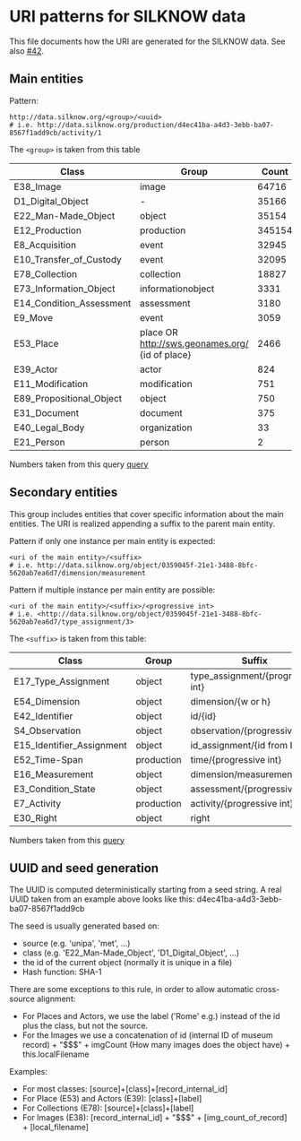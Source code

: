 URI patterns for SILKNOW data
==============================

This file documents how the URI are generated for the SILKNOW data.
See also [#42](https://github.com/silknow/converter/issues/42).


## Main entities

Pattern:

``` turtle
http://data.silknow.org/<group>/<uuid>
# i.e. http://data.silknow.org/production/d4ec41ba-a4d3-3ebb-ba07-8567f1add9cb/activity/1
```

The `<group>` is taken from this table 

| Class | Group | Count
| --- | --- | --- |
| E38_Image | image | 64716 |
| D1_Digital_Object | - | 35166 |
| E22_Man-Made_Object | object | 35154 |
| E12_Production | production | 345154 | 
| E8_Acquisition | event | 32945 |
| E10_Transfer_of_Custody | event | 32095 |
| E78_Collection | collection | 18827 |
| E73_Information_Object | informationobject | 3331 |
| E14_Condition_Assessment | assessment | 3180 |
| E9_Move | event | 3059 |
| E53_Place |  place OR http://sws.geonames.org/ {id of place} | 2466 |
| E39_Actor | actor | 824 |
| E11_Modification | modification | 751 |
| E89_Propositional_Object | object | 750 |
| E31_Document | document | 375 
| E40_Legal_Body | organization | 33
| E21_Person | person | 2

Numbers taken from this query [query](https://data.silknow.org/sparql?default-graph-uri=&query=SELECT+count%28%3Fs%29+as+%3Fcount+%3Ft%0D%0AWHERE+%7B+graph+%3Fg+%7B+%0D%0A++++++%3Fs+a+%3Ft%0D%0A%0D%0A%0D%0AFILTER+%28contains%28str%28%3Fg%29%2C+%22mad%22%29+%7C%7C+contains%28str%28%3Fg%29%2C+%22mtmad%22%29+%7C%7C+contains%28str%28%3Fg%29%2C+%22joconde%22%29+%7C%7C+contains%28str%28%3Fg%29%2C+%22imatex%22%29+%7C%7C+contains%28str%28%3Fg%29%2C+%22unipa%22%29+%7C%7C+contains%28str%28%3Fg%29%2C+%22risd%22%29+%7C%7C+contains%28str%28%3Fg%29%2C+%22vam%22%29+%7C%7C+contains%28str%28%3Fg%29%2C+%22met%22%29+%7C%7C+contains%28str%28%3Fg%29%2C+%22cer%22%29+%7C%7C+contains%28str%28%3Fg%29%2C+%22garin%22%29+%7C%7C+contains%28str%28%3Fg%29%2C+%22mfa%22%29%29%0D%0A%0D%0A%7D%7D%0D%0A%0D%0AGROUP+BY+%3Ft+%0D%0AORDER+BY+DESC+%28%3Fcount%29&format=text%2Fhtml&timeout=0&debug=on)

## Secondary entities

This group includes entities that cover specific information about the main entities.
The URI is realized appending a suffix to the parent main entity.

Pattern if only one instance per main entity is expected:

``` turtle
<uri of the main entity>/<suffix>
# i.e. http://data.silknow.org/object/0359045f-21e1-3488-8bfc-5620ab7ea6d7/dimension/measurement
```

Pattern if multiple instance per main entity are possible:
``` turtle
<uri of the main entity>/<suffix>/<progressive int>
# i.e. <http://data.silknow.org/object/0359045f-21e1-3488-8bfc-5620ab7ea6d7/type_assignment/3>
```

The `<suffix>` is taken from this table:

| Class | Group | Suffix | Count
| --- | --- | --- | --- |
| E17_Type_Assignment | object | type_assignment/{progressive int} | 54650 |
| E54_Dimension | object | dimension/{w or h} | 45562 |
| E42_Identifier | object | id/{id} | 35900 |
| S4_Observation | object | observation/{progressive int} | 32789 |
| E15_Identifier_Assignment | object | id_assignment/{id from E42} | 35526 |
| E52_Time-Span | production | time/{progressive int} | 25415 |
| E16_Measurement | object | dimension/measurement | 22781 |
| E3_Condition_State | object | assessment/{progressive int} | 9298 |
| E7_Activity | production | activity/{progressive int}  | 5245 |
| E30_Right | object | right | 750 |

Numbers taken from this [query](https://data.silknow.org/sparql?default-graph-uri=&query=SELECT+count%28%3Fs%29+as+%3Fcount+%3Ft%0D%0AWHERE+%7B+graph+%3Fg+%7B+%0D%0A++++++%3Fs+a+%3Ft%0D%0A%0D%0A%0D%0AFILTER+%28contains%28str%28%3Fg%29%2C+%22mad%22%29+%7C%7C+contains%28str%28%3Fg%29%2C+%22mtmad%22%29+%7C%7C+contains%28str%28%3Fg%29%2C+%22joconde%22%29+%7C%7C+contains%28str%28%3Fg%29%2C+%22imatex%22%29+%7C%7C+contains%28str%28%3Fg%29%2C+%22unipa%22%29+%7C%7C+contains%28str%28%3Fg%29%2C+%22risd%22%29+%7C%7C+contains%28str%28%3Fg%29%2C+%22vam%22%29+%7C%7C+contains%28str%28%3Fg%29%2C+%22met%22%29+%7C%7C+contains%28str%28%3Fg%29%2C+%22cer%22%29+%7C%7C+contains%28str%28%3Fg%29%2C+%22garin%22%29+%7C%7C+contains%28str%28%3Fg%29%2C+%22mfa%22%29%29%0D%0A%0D%0A%7D%7D%0D%0A%0D%0AGROUP+BY+%3Ft+%0D%0AORDER+BY+DESC+%28%3Fcount%29&format=text%2Fhtml&timeout=0&debug=on)


## UUID and seed generation

The UUID is computed deterministically starting from a seed string.
A real UUID taken from an example above looks like this: d4ec41ba-a4d3-3ebb-ba07-8567f1add9cb

The seed is usually generated  based on:

* source (e.g. 'unipa', 'met', ...)
* class (e.g. 'E22_Man-Made_Object', 'D1_Digital_Object', ...)
* the id of the current object (normally it is unique in a file)
* Hash function: SHA-1

There are some exceptions to this rule, in order to allow automatic cross-source alignment:
* For Places and Actors, we use the label ('Rome' e.g.) instead of the id plus the class, but not the source.
* For the Images we use a concatenation of id (internal ID of museum record) + "$$$" + imgCount (How many images does the object have) + this.localFilename

Examples:
* For most classes: [source]+[class]+[record_internal_id]
* For Place (E53) and Actors (E39): [class]+[label]
* For Collections  (E78): [source]+[class]+[label]
* For Images (E38): [record_internal_id] + "$$$" + [img_count_of_record] + [local_filename]
